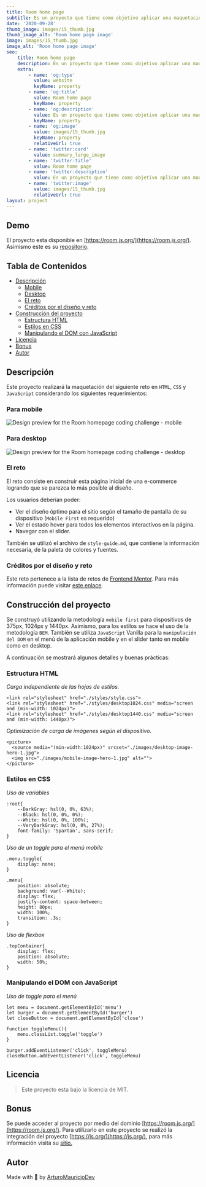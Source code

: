 ```yaml
---
title: Room home page
subtitle: Es un proyecto que tiene como objetivo aplicar una maquetación en HTML, CSS y JavaScript. El proyecto forma parte de la escuela de Desarrollo Web de Platzi utilizando el challenge de Frontend Mentor.
date: '2020-09-28'
thumb_image: images/15_thumb.jpg
thumb_image_alt: 'Room home page image'
image: images/15_thumb.jpg
image_alt: 'Room home page image'
seo:
    title: Room home page
    description: Es un proyecto que tiene como objetivo aplicar una maquetación en HTML, CSS y JavaScript. El proyecto forma parte de la escuela de Desarrollo Web de Platzi utilizando el challenge de Frontend Mentor.
    extra:
        - name: 'og:type'
          value: website
          keyName: property
        - name: 'og:title'
          value: Room home page
          keyName: property
        - name: 'og:description'
          value: Es un proyecto que tiene como objetivo aplicar una maquetación en HTML, CSS y JavaScript. El proyecto forma parte de la escuela de Desarrollo Web de Platzi utilizando el challenge de Frontend Mentor.
          keyName: property
        - name: 'og:image'
          value: images/15_thumb.jpg
          keyName: property
          relativeUrl: true
        - name: 'twitter:card'
          value: summary_large_image
        - name: 'twitter:title'
          value: Room home page
        - name: 'twitter:description'
          value: Es un proyecto que tiene como objetivo aplicar una maquetación en HTML, CSS y JavaScript. El proyecto forma parte de la escuela de Desarrollo Web de Platzi utilizando el challenge de Frontend Mentor.
        - name: 'twitter:image'
          value: images/15_thumb.jpg
          relativeUrl: true
layout: project
---
```


## Demo

El proyecto esta disponible en [https://room.js.org/](https://room.js.org/). Asimismo este es su [repositorio](https://github.com/ArturoMauricioDev/roomHomepage).

## Tabla de Contenidos

-   [Descripción](#descripción)
    -   [Mobile](#para-mobile)
    -   [Desktop](#para-desktop)
    -   [El reto](#el-reto)
    -   [Créditos por el diseño y reto](#créditos-por-el-diseño-y-reto)
-   [Construcción del proyecto](#construcción-del-proyecto)
    -   [Estructura HTML](#estructura-html)
    -   [Estilos en CSS](#estilos-en-css)
    -   [Manipulando el DOM con JavaScript](#manipulando-el-dom-con-javascript)
-   [Licencia](#licencia)
-   [Bonus](#bonus)
-   [Autor](#autor)

<!-- toc -->

## Descripción

Este proyecto realizará la maquetación del siguiente reto en `HTML`, `CSS` y `JavaScript` considerando los siguientes requerimientos:

### Para mobile

![Design preview for the Room homepage coding challenge - mobile](https://github.com/ArturoMauricioDev/roomHomepage/raw/master/design/mobile-design.jpg)

### Para desktop

![Design preview for the Room homepage coding challenge - desktop](https://github.com/ArturoMauricioDev/roomHomepage/raw/master/design/desktop-preview.jpg)

### El reto

El reto consiste en construir esta página inicial de una e-commerce logrando que se parezca lo más posible al diseño.

Los usuarios deberían poder:

-   Ver el diseño óptimo para el sitio según el tamaño de pantalla de su dispositivo (`Mobile First` es requerido)
-   Ver el estado hover para todos los elementos interactivos en la página.
-   Navegar con el slider.

También se utilizó el archivo de `style-guide.md`, que contiene la información necesaria, de la paleta de colores y fuentes.

### Créditos por el diseño y reto

Este reto pertenece a la lista de retos de [Frontend Mentor](https://www.frontendmentor.io/dashboard). Para más información puede visitar [este enlace](https://www.frontendmentor.io/challenges/room-homepage-BtdBY_ENq).

## Construcción del proyecto

Se construyó utilizando la metodología `mobile first` para dispositivos de 375px, 1024px y 1440px. Asimismo, para los estilos se hace el uso de la metodología `BEM`. También se utiliza `JavaScript` Vanilla para la `manipulación del DOM` en el menú de la aplicación mobile y en el slider tanto en mobile como en desktop.

A continuación se mostrará algunos detalles y buenas prácticas:

### Estructura HTML

_Carga independiente de las hojas de estilos._

```
<link rel="stylesheet" href="./styles/style.css">
<link rel="stylesheet" href="./styles/desktop1024.css" media="screen and (min-width: 1024px)">
<link rel="stylesheet" href="./styles/desktop1440.css" media="screen and (min-width: 1440px)">
```

_Optimización de carga de imágenes según el dispositivo._

```
<picture>
  <source media="(min-width:1024px)" srcset="./images/desktop-image-hero-1.jpg">
  <img src="./images/mobile-image-hero-1.jpg" alt="">
</picture>
```

### Estilos en CSS

_Uso de variables_

```
:root{
    --DarkGray: hsl(0, 0%, 63%);
    --Black: hsl(0, 0%, 0%);
    --White: hsl(0, 0%, 100%);
    --VeryDarkGray: hsl(0, 0%, 27%);
    font-family: 'Spartan', sans-serif;
}
```

_Uso de un toggle para el menú mobile_

```
.menu.toggle{
    display: none;
}

.menu{
    position: absolute;
    background: var(--White);
    display: flex;
    justify-content: space-between;
    height: 80px;
    width: 100%;
    transition: .3s;
}
```

_Uso de flexbox_

```
.topContainer{
    display: flex;
    position: absolute;
    width: 50%;
}
```

### Manipulando el DOM con JavaScript

_Uso de toggle para el menú_

```
let menu = document.getElementById('menu')
let burger = document.getElementById('burger')
let closeButton = document.getElementById('close')

function toggleMenu(){
    menu.classList.toggle('toggle')
}

burger.addEventListener('click', toggleMenu)
closeButton.addEventListener('click', toggleMenu)
```

## Licencia

> Este proyecto esta bajo la licencia de MIT.

## Bonus

Se puede acceder al proyecto por medio del dominio [https://room.js.org/](https://room.js.org/). Para utilizarlo en este proyecto se realizó la integración del proyecto [https://js.org/](https://js.org/), para más información visita su [sitio.](https://js.org/)

## Autor

Made with 💜 by [ArturoMauricioDev](https://arturomauricio.bio.link/)
